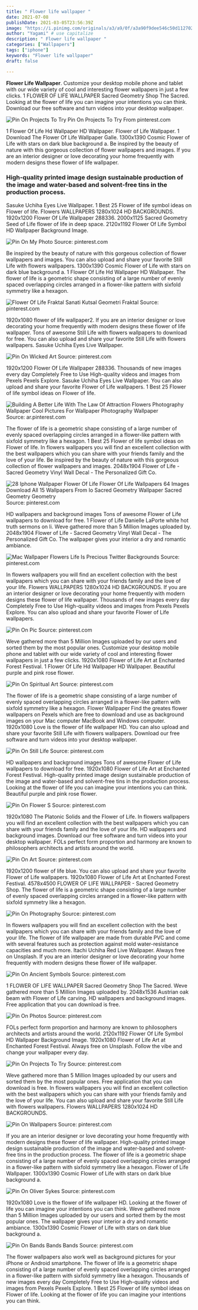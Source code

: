 ```yaml
---
title: " Flower life wallpaper "
date: 2021-07-08
publishDate: 2021-03-05T23:56:39Z
image: "https://i.pinimg.com/originals/a3/a9/0f/a3a90f9dee546c50d11270275dcbc224.jpg"
author: "Yagami" # use capitalize
description: " Flower life wallpaper "
categories: ["Wallpapers"]
tags: ["iphone"]
keywords: "Flower life wallpaper"
draft: false

---
```



**Flower Life Wallpaper**. Customize your desktop mobile phone and tablet with our wide variety of cool and interesting flower wallpapers in just a few clicks. 1 FLOWER OF LIFE WALLPAPER Sacred Geometry Shop The Sacred. Looking at the flower of life you can imagine your intentions you can think. Download our free software and turn videos into your desktop wallpaper.

![Pin On Projects To Try](https://i.pinimg.com/originals/50/83/c9/5083c97638f84b8b1ed46b0775499ba3.jpg "Pin On Projects To Try")
Pin On Projects To Try From pinterest.com


1 Flower Of Life Hd Wallpaper HD Wallpaper. Flower of Life Wallpaper. 1 Download The Flower Of Life Wallpaper Galle. 1300x1390 Cosmic Flower of Life with stars on dark blue background a. Be inspired by the beauty of nature with this gorgeous collection of flower wallpapers and images. If you are an interior designer or love decorating your home frequently with modern designs these flower of life wallpaper.

### High-quality printed image design sustainable production of the image and water-based and solvent-free tins in the production process.

Sasuke Uchiha Eyes Live Wallpaper. 1 Best 25 Flower of life symbol ideas on Flower of life. Flowers WALLPAPERS 1280x1024 HD BACKGROUNDS. 1920x1200 Flower Of Life Wallpaper 288336. 2000x1125 Sacred Geometry Seed of Life flower of life in deep space. 2120x1192 Flower Of Life Symbol HD Wallpaper Background Image.


![Pin On My Photo](https://i.pinimg.com/originals/3d/22/7a/3d227a354583b417071e34bd47d81f86.jpg "Pin On My Photo")
Source: pinterest.com

Be inspired by the beauty of nature with this gorgeous collection of flower wallpapers and images. You can also upload and share your favorite Still Life with flowers wallpapers. 1300x1390 Cosmic Flower of Life with stars on dark blue background a. 1 Flower Of Life Hd Wallpaper HD Wallpaper. The flower of life is a geometric shape consisting of a large number of evenly spaced overlapping circles arranged in a flower-like pattern with sixfold symmetry like a hexagon.

![Flower Of Life Fraktal Sanati Kutsal Geometri Fraktal](https://i.pinimg.com/originals/51/a0/46/51a046c6063251b3f0fb0b5284e5cf07.jpg "Flower Of Life Fraktal Sanati Kutsal Geometri Fraktal")
Source: pinterest.com

1920x1080 flower of life wallpaper2. If you are an interior designer or love decorating your home frequently with modern designs these flower of life wallpaper. Tons of awesome Still Life with flowers wallpapers to download for free. You can also upload and share your favorite Still Life with flowers wallpapers. Sasuke Uchiha Eyes Live Wallpaper.

![Pin On Wicked Art](https://i.pinimg.com/originals/36/d8/55/36d855b3d3d022bb571486e1cc2c6c2b.jpg "Pin On Wicked Art")
Source: pinterest.com

1920x1200 Flower Of Life Wallpaper 288336. Thousands of new images every day Completely Free to Use High-quality videos and images from Pexels Pexels Explore. Sasuke Uchiha Eyes Live Wallpaper. You can also upload and share your favorite Flower of Life wallpapers. 1 Best 25 Flower of life symbol ideas on Flower of life.

![Building A Better Life With The Law Of Attraction Flowers Photography Wallpaper Cool Pictures For Wallpaper Photography Wallpaper](https://i.pinimg.com/originals/7f/f0/ff/7ff0ffff7f965cc2f6b1790d97973e1d.jpg "Building A Better Life With The Law Of Attraction Flowers Photography Wallpaper Cool Pictures For Wallpaper Photography Wallpaper")
Source: ar.pinterest.com

The flower of life is a geometric shape consisting of a large number of evenly spaced overlapping circles arranged in a flower-like pattern with sixfold symmetry like a hexagon. 1 Best 25 Flower of life symbol ideas on Flower of life. In flowers wallpapers you will find an excellent collection with the best wallpapers which you can share with your friends family and the love of your life. Be inspired by the beauty of nature with this gorgeous collection of flower wallpapers and images. 2048x1904 Flower of Life - Sacred Geometry Vinyl Wall Decal - The Personalized Gift Co.

![28 Iphone Wallpaper Flower Of Life Flower Of Life Wallpapers 64 Images Download All 15 Wallpapers From Io Sacred Geometry Wallpaper Sacred Geometry Geometry](https://i.pinimg.com/originals/2e/fd/23/2efd23919755cc1b25b9efa3a46cc1ec.jpg "28 Iphone Wallpaper Flower Of Life Flower Of Life Wallpapers 64 Images Download All 15 Wallpapers From Io Sacred Geometry Wallpaper Sacred Geometry Geometry")
Source: pinterest.com

HD wallpapers and background images Tons of awesome Flower of Life wallpapers to download for free. 1 Flower of Life Danielle LaPorte white hot truth sermons on li. Weve gathered more than 5 Million Images uploaded by. 2048x1904 Flower of Life - Sacred Geometry Vinyl Wall Decal - The Personalized Gift Co. The wallpaper gives your interior a dry and romantic ambiance.

![Mac Wallpaper Flowers Life Is Precious Twitter Backgrounds](https://i.pinimg.com/originals/e9/85/b6/e985b6e244d4f493af915f61ae1bc166.png "Mac Wallpaper Flowers Life Is Precious Twitter Backgrounds")
Source: pinterest.com

In flowers wallpapers you will find an excellent collection with the best wallpapers which you can share with your friends family and the love of your life. Flowers WALLPAPERS 1280x1024 HD BACKGROUNDS. If you are an interior designer or love decorating your home frequently with modern designs these flower of life wallpaper. Thousands of new images every day Completely Free to Use High-quality videos and images from Pexels Pexels Explore. You can also upload and share your favorite Flower of Life wallpapers.

![Pin On Pic](https://i.pinimg.com/originals/40/cf/24/40cf241f215ad00074da16fb0dc01a25.jpg "Pin On Pic")
Source: pinterest.com

Weve gathered more than 5 Million Images uploaded by our users and sorted them by the most popular ones. Customize your desktop mobile phone and tablet with our wide variety of cool and interesting flower wallpapers in just a few clicks. 1920x1080 Flower of Life Art at Enchanted Forest Festival. 1 Flower Of Life Hd Wallpaper HD Wallpaper. Beautiful purple and pink rose flower.

![Pin On Spiritual Art](https://i.pinimg.com/originals/8b/d5/37/8bd537890a2c372e3f95ff7aa08c522b.jpg "Pin On Spiritual Art")
Source: pinterest.com

The flower of life is a geometric shape consisting of a large number of evenly spaced overlapping circles arranged in a flower-like pattern with sixfold symmetry like a hexagon. Flower Wallpaper Find the greates flower wallpapers on Pexels which are free to download and use as background images on your Mac computer MacBook and Windows computer. 1920x1080 Love is the flower of life wallpaper HD. You can also upload and share your favorite Still Life with flowers wallpapers. Download our free software and turn videos into your desktop wallpaper.

![Pin On Still Life](https://i.pinimg.com/736x/9f/80/bd/9f80bd4c3f91eaca4ef7f2e75bed9142.jpg "Pin On Still Life")
Source: pinterest.com

HD wallpapers and background images Tons of awesome Flower of Life wallpapers to download for free. 1920x1080 Flower of Life Art at Enchanted Forest Festival. High-quality printed image design sustainable production of the image and water-based and solvent-free tins in the production process. Looking at the flower of life you can imagine your intentions you can think. Beautiful purple and pink rose flower.

![Pin On Flower S](https://i.pinimg.com/originals/0c/6d/c6/0c6dc6408745f6427ff1e0228c4299e6.jpg "Pin On Flower S")
Source: pinterest.com

1920x1080 The Platonic Solids and the Flower of Life. In flowers wallpapers you will find an excellent collection with the best wallpapers which you can share with your friends family and the love of your life. HD wallpapers and background images. Download our free software and turn videos into your desktop wallpaper. FOLs perfect form proportion and harmony are known to philosophers architects and artists around the world.

![Pin On Art](https://i.pinimg.com/originals/bd/c7/f2/bdc7f22e2f2762e3b22c9f431b4790b0.jpg "Pin On Art")
Source: pinterest.com

1920x1200 flower of life blue. You can also upload and share your favorite Flower of Life wallpapers. 1920x1080 Flower of Life Art at Enchanted Forest Festival. 4578x4500 FLOWER OF LIFE WALLPAPER - Sacred Geometry Shop. The flower of life is a geometric shape consisting of a large number of evenly spaced overlapping circles arranged in a flower-like pattern with sixfold symmetry like a hexagon.

![Pin On Photography](https://i.pinimg.com/originals/99/69/21/996921213470376c01e4eea55d26f2c8.jpg "Pin On Photography")
Source: pinterest.com

In flowers wallpapers you will find an excellent collection with the best wallpapers which you can share with your friends family and the love of your life. The flower of life wallpaper are made from durable PVC and come with several features such as protection against mold water-resistance capacities and much more. Itachi Uchiha Red Live Wallpaper. Always free on Unsplash. If you are an interior designer or love decorating your home frequently with modern designs these flower of life wallpaper.

![Pin On Ancient Symbols](https://i.pinimg.com/originals/d4/4a/9e/d44a9ef88c366129cd71fc9c7e11a4d5.png "Pin On Ancient Symbols")
Source: pinterest.com

1 FLOWER OF LIFE WALLPAPER Sacred Geometry Shop The Sacred. Weve gathered more than 5 Million Images uploaded by. 2048x1536 Austrian oak beam with Flower of Life carving. HD wallpapers and background images. Free application that you can download is free.

![Pin On Photos](https://i.pinimg.com/originals/63/c0/74/63c074b0ee87ae6cf9510b361863de6d.jpg "Pin On Photos")
Source: pinterest.com

FOLs perfect form proportion and harmony are known to philosophers architects and artists around the world. 2120x1192 Flower Of Life Symbol HD Wallpaper Background Image. 1920x1080 Flower of Life Art at Enchanted Forest Festival. Always free on Unsplash. Follow the vibe and change your wallpaper every day.

![Pin On Projects To Try](https://i.pinimg.com/originals/50/83/c9/5083c97638f84b8b1ed46b0775499ba3.jpg "Pin On Projects To Try")
Source: pinterest.com

Weve gathered more than 5 Million Images uploaded by our users and sorted them by the most popular ones. Free application that you can download is free. In flowers wallpapers you will find an excellent collection with the best wallpapers which you can share with your friends family and the love of your life. You can also upload and share your favorite Still Life with flowers wallpapers. Flowers WALLPAPERS 1280x1024 HD BACKGROUNDS.

![Pin On Wallpapers](https://i.pinimg.com/736x/14/b3/94/14b394c5845f9a2ed1cc72d644324ac4.jpg "Pin On Wallpapers")
Source: pinterest.com

If you are an interior designer or love decorating your home frequently with modern designs these flower of life wallpaper. High-quality printed image design sustainable production of the image and water-based and solvent-free tins in the production process. The flower of life is a geometric shape consisting of a large number of evenly spaced overlapping circles arranged in a flower-like pattern with sixfold symmetry like a hexagon. Flower of Life Wallpaper. 1300x1390 Cosmic Flower of Life with stars on dark blue background a.

![Pin On Oliver Sykes](https://i.pinimg.com/originals/e7/7f/11/e77f11a17291619cff81e5a0072eb466.jpg "Pin On Oliver Sykes")
Source: pinterest.com

1920x1080 Love is the flower of life wallpaper HD. Looking at the flower of life you can imagine your intentions you can think. Weve gathered more than 5 Million Images uploaded by our users and sorted them by the most popular ones. The wallpaper gives your interior a dry and romantic ambiance. 1300x1390 Cosmic Flower of Life with stars on dark blue background a.

![Pin On Bands Bands Bands](https://i.pinimg.com/originals/a3/a9/0f/a3a90f9dee546c50d11270275dcbc224.jpg "Pin On Bands Bands Bands")
Source: pinterest.com

The flower wallpapers also work well as background pictures for your iPhone or Android smartphone. The flower of life is a geometric shape consisting of a large number of evenly spaced overlapping circles arranged in a flower-like pattern with sixfold symmetry like a hexagon. Thousands of new images every day Completely Free to Use High-quality videos and images from Pexels Pexels Explore. 1 Best 25 Flower of life symbol ideas on Flower of life. Looking at the flower of life you can imagine your intentions you can think.

